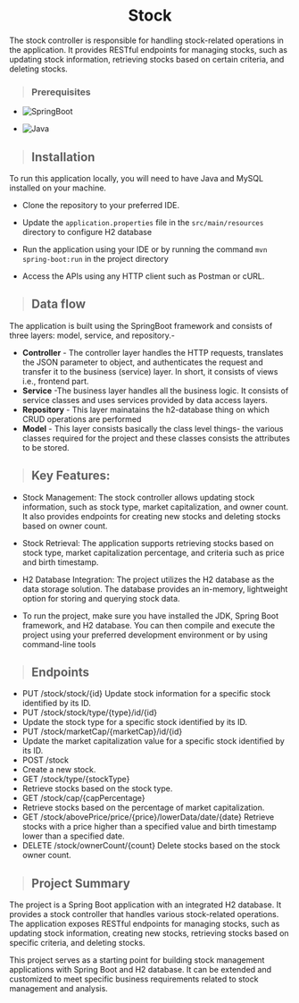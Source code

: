 <h1 align="center"> 
Stock </h1>
The stock controller is responsible for handling stock-related operations in the application. It provides RESTful endpoints for managing stocks, such as updating stock information, retrieving stocks based on certain criteria, and deleting stocks.

>### Prerequisites
 * ![SpringBoot](https://img.shields.io/badge/Framework-SpringBoot-green)


* ![Java](https://img.shields.io/badge/Language-Java%208%20or%20higher-yellow)

>## Installation

To run this application locally, you will need to have Java and MySQL installed on your machine.

* Clone the repository to your preferred IDE.

* Update the `application.properties` file in the `src/main/resources` directory to configure H2 database
* Run the application using your IDE or by running the command `mvn spring-boot:run` in the project directory
* Access the APIs using any HTTP client such as Postman or cURL.
>## Data flow
 The application is built using the SpringBoot framework and consists of three layers: model, service, and repository.-

* **Controller** - The controller layer handles the HTTP requests, translates the JSON parameter to object, and authenticates the request and transfer it to the business (service) layer. In short, it consists of views i.e., frontend part.
* **Service** -The business layer handles all the business logic. It consists of service classes and uses services provided by data access layers.
* **Repository** - This layer mainatains the h2-database thing on which CRUD operations are performed
* **Model** - This layer consists basically the class level things- the various classes required for the project and these classes consists the attributes to be stored.

>## Key Features:
* Stock Management: The stock controller allows updating stock information, such as stock type, market capitalization, and owner count. It also provides endpoints for creating new stocks and deleting stocks based on owner count.

* Stock Retrieval: The application supports retrieving stocks based on stock type, market capitalization percentage, and criteria such as price and birth timestamp.
* H2 Database Integration: The project utilizes the H2 database as the data storage solution. The database provides an in-memory, lightweight option for storing and querying stock data.
* To run the project, make sure you have installed the JDK, Spring Boot framework, and H2 database. You can then compile and execute the project using your preferred development environment or by using command-line tools

> ## Endpoints

* PUT /stock/stock/{id}
Update stock information for a specific stock identified by its ID.
* PUT /stock/stock/type/{type}/id/{id}
* Update the stock type for a specific stock identified by its ID.
* PUT /stock/marketCap/{marketCap}/id/{id}
* Update the market capitalization value for a specific stock identified by its ID.
* POST /stock
* Create a new stock.
* GET /stock/type/{stockType}
* Retrieve stocks based on the stock type.
* GET /stock/cap/{capPercentage}
* Retrieve stocks based on the percentage of market capitalization.
* GET /stock/abovePrice/price/{price}/lowerData/date/{date}
  Retrieve stocks with a price higher than a specified value and birth timestamp lower than a specified date.
* DELETE /stock/ownerCount/{count}
Delete stocks based on the stock owner count.

>## Project Summary
The project is a Spring Boot application with an integrated H2 database. It provides a stock controller that handles various stock-related operations. The application exposes RESTful endpoints for managing stocks, such as updating stock information, creating new stocks, retrieving stocks based on specific criteria, and deleting stocks.

This project serves as a starting point for building stock management applications with Spring Boot and H2 database. It can be extended and customized to meet specific business requirements related to stock management and analysis.
